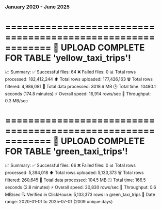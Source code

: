 ### January 2020 - June 2025

============================================================
🎉 UPLOAD COMPLETE FOR TABLE 'yellow_taxi_trips'!
============================================================
📈 Summary:
  ✅ Successful files: 64
  ❌ Failed files: 0
  📊 Total rows processed: 182,412,244
  ⬆️  Total rows uploaded: 177,426,163
  🗑️  Total rows filtered: 4,986,081
  📁 Total data processed: 3018.6 MB
  🕒 Total time: 10490.1 seconds (174.8 minutes)
  ⚡ Overall speed: 16,914 rows/sec
  💾 Throughput: 0.3 MB/sec


============================================================
🎉 UPLOAD COMPLETE FOR TABLE 'green_taxi_trips'!
============================================================
📈 Summary:
  ✅ Successful files: 66
  ❌ Failed files: 0
  📊 Total rows processed: 5,394,018
  ⬆️  Total rows uploaded: 5,133,373
  🗑️  Total rows filtered: 260,645
  📁 Total data processed: 104.5 MB
  🕒 Total time: 166.5 seconds (2.8 minutes)
  ⚡ Overall speed: 30,830 rows/sec
  💾 Throughput: 0.6 MB/sec
  🔍 Verified in ClickHouse: 5,133,373 rows in green_taxi_trips
  📅 Date range: 2020-01-01 to 2025-07-01 (2009 unique days)